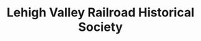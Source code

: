 ---
layout: repo
title: "Lehigh Valley Railroad Historical Society"
id: 22928
permalink: repos/22928/
---
